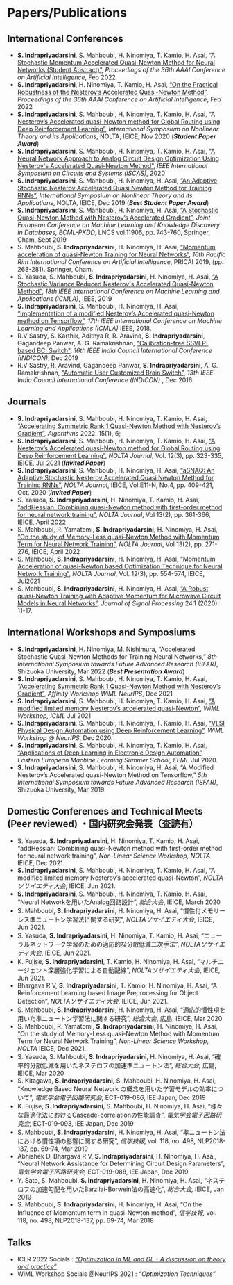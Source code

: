 <h1>Papers/Publications </h1>
<h2> International Conferences </h2>
<ul>
  <li><b>S. Indrapriyadarsini</b>, S. Mahboubi, H. Ninomiya, T. Kamio, H. Asai, <a href="https://www.aaai.org/AAAI22Papers/SA-00366-IndrapriyadarsiniS.pdf" target="_blank" rel="noopener noreferrer">“A Stochastic Momentum Accelerated Quasi-Newton Method for Neural Networks (Student Abstract)”</a>, <i>Proceedings of the 36th AAAI Conference on Artificial Intelligence</i>, Feb 2022</li>
  
  <li><b>S. Indrapriyadarsini</b>, H. Ninomiya, T. Kamio, H. Asai, <a href="https://www.aaai.org/AAAI22Papers/DC-00175-IndrapriyadarsiniS.pdf" target="_blank" rel="noopener noreferrer"> “On the Practical Robustness of the Nesterov’s Accelerated Quasi-Newton Method”</a>, <i>Proceedings of the 36th AAAI Conference on Artificial Intelligence</i>, Feb 2022</li>
  <li><b>S. Indrapriyadarsini</b>, S. Mahboubi, H. Ninomiya, T. Kamio, H. Asai, <a href="https://arxiv.org/abs/2010.09465" target="_blank" rel="noopener noreferrer">“A Nesterov’s Accelerated quasi-Newton method for Global Routing using Deep Reinforcement Learning”</a>, <i>International Symposium on Nonlinear Theory and its Applications</i>, NOLTA, IEICE, Nov 2020 (<i><b>Student Paper Award</b></i>)
</li>
  <li><b>S. Indrapriyadarsini</b>, S. Mahboubi, H. Ninomiya, T. Kamio, H. Asai, <a href="https://ieeexplore.ieee.org/document/9181152" target="_blank" rel="noopener noreferrer">“A Neural Network Approach to Analog Circuit Design Optimization Using Nesterov's Accelerated Quasi-Newton Method”</a>, <i>IEEE International Symposium on Circuits and Systems (ISCAS)</i>, 2020 </li>
  <li><b>S. Indrapriyadarsini</b>, S. Mahboubi, H. Ninomiya, H. Asai, <a href="https://arxiv.org/abs/1909.03620" target="_blank" rel="noopener noreferrer">“An Adaptive Stochastic Nesterov Accelerated Quasi Newton Method for Training RNNs”</a>, <i>International Symposium on Nonlinear Theory and its Applications</i>, NOLTA, IEICE, Dec 2019 (<i><b>Best Student Paper Award</b></i>)
</li>
  <li><b>S. Indrapriyadarsini</b>, S. Mahboubi, H. Ninomiya, H. Asai, <a href="https://link.springer.com/chapter/10.1007/978-3-030-46150-8_43" target="_blank" rel="noopener noreferrer">“A Stochastic Quasi-Newton Method with Nesterov’s Accelerated Gradient”</a>, <i>Joint European Conference on Machine Learning and Knowledge Discovery in Databases, ECML-PKDD</i>, LNCS vol.11906, pp. 743-760, Springer, Cham, Sept 2019 </li>
  
  <li>S. Mahboubi, <b>S. Indrapriyadarsini</b>, H. Ninomiya, H. Asai, <a href="https://www.springerprofessional.de/en/momentum-acceleration-of-quasi-newton-training-for-neural-networ/17095012" target="_blank" rel="noopener noreferrer">“Momentum acceleration of quasi-Newton Training for Neural Networks”</a>, <i>16th Pacific Rim International Conference on Artificial Intelligence</i>, PRICAI 2019, (pp. 268-281). Springer, Cham.</li>
  
  <li>S. Yasuda, S. Mahboubi, <b>S. Indrapriyadarsini</b>, H. Ninomiya, H. Asai, <a href="https://ieeexplore.ieee.org/document/8999311" target="_blank" rel="noopener noreferrer">“A Stochastic Variance Reduced Nesterov's Accelerated Quasi-Newton
 Method”</a>,  <i>18th IEEE International Conference on Machine Learning and Applications (ICMLA)</i>, IEEE, 2019</li>
 
  <li><b>S. Indrapriyadarsini</b>, S. Mahboubi, H. Ninomiya, H. Asai, <a href="https://ieeexplore.ieee.org/document/8614210" target="_blank" rel="noopener noreferrer">“Implementation of a modified Nesterov’s Accelerated quasi-Newton method on Tensorflow”</a>, <i> 17th IEEE International Conference on Machine Learning and Applications (ICMLA)</i> IEEE, 2018.</li>
  
  <li>R.V Sastry, S. Karthik, Adithya R, R. Aravind, <b>S. Indrapriyadarsini</b>, Gagandeep Panwar, A. G. Ramakrishnan, <a href="https://ieeexplore.ieee.org/abstract/document/9028973" target="_blank" rel="noopener noreferrer">"Calibration-free SSVEP-based BCI Switch"</a>, <i>16th IEEE India Council International Conference (INDICON)</i>, Dec 2019</li>
  
  <li>R.V Sastry, R. Aravind, Gagandeep Panwar, <b>S. Indrapriyadarsini</b>, A. G. Ramakrishnan, <a href="http://ieeexplore.ieee.org/document/7839045/" target="_blank" rel="noopener noreferrer">"Automatic User Customized Brain Switch"</a>, <i>13th IEEE India Council International Conference (INDICON) </i>, Dec 2016</li>
</ul>

 <h2> Journals </h2>
 <ul>
<li><b>S. Indrapriyadarsini</b>, S. Mahboubi, H. Ninomiya, T. Kamio, H. Asai, <a href="https://www.mdpi.com/1999-4893/15/1/6" target="_blank" rel="noopener noreferrer">“Accelerating Symmetric Rank 1 Quasi-Newton Method with Nesterov’s Gradient”</a>, <i>Algorithms</i> 2022, 15(1), 6;  </li>
<li>	<b>S. Indrapriyadarsini</b>, S. Mahboubi, H. Ninomiya, T. Kamio, H. Asai, <a href="https://www.jstage.jst.go.jp/article/nolta/12/3/12_323/_article" target="_blank" rel="noopener noreferrer">“A Nesterov’s Accelerated quasi-Newton method for Global Routing using Deep Reinforcement Learning”</a>, <i>NOLTA Journal</i>, Vol. 12(3), pp. 323-335, IEICE, Jul 2021 (<i><b>Invited Paper</b></i>)</li>
<li>	<b>S. Indrapriyadarsini</b>, S. Mahboubi, H. Ninomiya, H. Asai, <a href="https://www.jstage.jst.go.jp/article/nolta/11/4/11_409/_article" target="_blank" rel="noopener noreferrer">“aSNAQ: An Adaptive Stochastic Nesterov Accelerated Quasi Newton Method for Training RNNs”</a>, <i>NOLTA Journal</i>, IEICE, Vol.E11-N, No.4, pp. 409-421, Oct. 2020 (<i><b>Invited Paper</b></i>)</li>
<li>	S. Yasuda, <b>S. Indrapriyadarsini</b>, H. Ninomiya, T. Kamio, H. Asai, <a href="https://www.jstage.jst.go.jp/article/nolta/13/2/13_361/_article/-char/en" target="_blank" rel="noopener noreferrer">“addHessian: Combining quasi-Newton method with first-order method for neural network training”</a>, <i>NOLTA Journal</i>, Vol 13(2), pp. 361-366, IEICE, April 2022</li>
<li>	S. Mahboubi, R.  Yamatomi, <b>S. Indrapriyadarsini</b>, H. Ninomiya, H. Asai, <a href="https://www.jstage.jst.go.jp/article/nolta/13/2/13_271/_article/-char/en" target="_blank" rel="noopener noreferrer">“On the study of Memory-Less quasi-Newton Method with Momentum Term for Neural Network Training”</a>,<i> NOLTA Journal</i>, Vol 13(2), pp. 271-276, IEICE, April 2022</li>
<li>	S. Mahboubi, <b>S. Indrapriyadarsini</b>, H. Ninomiya, H. Asai, <a href="https://www.jstage.jst.go.jp/article/nolta/12/3/12_554/_article" target="_blank" rel="noopener noreferrer">“Momentum Acceleration of quasi-Newton based Optimization Technique for Neural Network Training”</a>, <i>NOLTA Journal</i>, Vol. 12(3), pp. 554-574, IEICE, Jul2021 </li>
<li>	S. Mahboubi, <b>S. Indrapriyadarsini</b>, H. Ninomiya, H. Asai, <a href="https://www.jstage.jst.go.jp/article/jsp/24/1/24_11/_article/-char/ja/" target="_blank" rel="noopener noreferrer">“A Robust quasi-Newton Training with Adaptive Momentum for Microwave Circuit Models in Neural Networks”</a>, <i>Journal of Signal Processing</i> 24.1 (2020): 11-17.</li>
</ul>


 <h2> International Workshops and Symposiums </h2>
 <ul>
<li>	<b>S. Indrapriyadarsini</b>, H. Ninomiya, M. Nishimura, “Accelerated Stochastic Quasi-Newton Methods for Training Neural Networks,” <i>8th International Symposium towards Future Advanced Research (ISFAR)</i>, Shizuoka University, Mar 2022 (<i><b>Best Presentation Award</b></i>)</li>
<li>	<b>S. Indrapriyadarsini</b>, S. Mahboubi, H. Ninomiya, T. Kamio, H. Asai, <a href="https://neurips.cc/media/PosterPDFs/NeurIPS 2021/e00da03b685a0dd18fb6a08af0923de0_QxxwcQC.png" target="_blank" rel="noopener noreferrer">“Accelerating Symmetric Rank 1 Quasi-Newton Method with Nesterov’s Gradient”</a>, <i>Affinity Workshop WiML NeurIPS</i>, Dec 2021</li>
<li>	<b>S. Indrapriyadarsini</b>, S. Mahboubi, H. Ninomiya, T. Kamio, H. Asai, <a href="https://arxiv.org/abs/2112.01327" target="_blank" rel="noopener noreferrer">“A modified limited memory Nesterov’s accelerated quasi-Newton”</a>, <i>WiML Workshop, ICML</i> Jul 2021</li>
<li>	<b>S. Indrapriyadarsini</b>, S. Mahboubi, H. Ninomiya, T. Kamio, H. Asai, <a href="https://drive.google.com/file/d/1vCaf5PCfr50DYrZD2SrSkpG9T8DILhU7/view?usp=sharing" target="_blank" rel="noopener noreferrer">“VLSI Physical Design Automation using Deep Reinforcement Learning”</a>, <i>WiML Workshop @ NeurIPS</i>, Dec 2020.</li>
<li> <b>S. Indrapriyadarsini</b>, S. Mahboubi, H. Ninomiya, T. Kamio, H. Asai, <a href="https://youtu.be/ka7myLeeQ_U" target="_blank" rel="noopener noreferrer">“Applications of Deep Learning in Electronic Design Automation”</a>, <i>Eastern European Machine Learning Summer School, EEML</i> Jul 2020.</li>
<li> <b>S. Indrapriyadarsini</b>, S. Mahboubi, H. Ninomiya, H. Asai, “A Modified Nesterov’s Accelerated quasi-Newton Method on Tensorflow,” <i>5th International Symposium towards Future Advanced Research (ISFAR)</i>, Shizuoka University, Mar 2019 </li>
  </ul>
  
 <h2> Domestic Conferences and Technical Meets (Peer reviewed) ・国内研究会発表（査読有）</h2>
 <ul>
<li>	S. Yasuda, <b>S. Indrapriyadarsini</b>, H. Ninomiya, T. Kamio, H. Asai, “addHessian: Combining quasi-Newton method with first-order method for neural network training”, <i>Non-Linear Science Workshop, NOLTA</i> IEICE, Dec 2021.</li>
<li>	<b>S. Indrapriyadarsini</b>, S. Mahboubi, H. Ninomiya, T. Kamio, H. Asai, “A modified limited memory Nesterov’s accelerated quasi-Newton”, <i>NOLTAソサイエティ大会</i>, IEICE, Jun 2021.</li>
<li>	<b>S. Indrapriyadarsini</b>, S. Mahboubi, H. Ninomiya, T. Kamio, H. Asai, “Neural Networkを用いたAnalog回路設計”, <i>総合大会</i>, IEICE, March 2020</li>
<li>	S. Mahboubi, <b>S. Indrapriyadarsini</b>, H. Ninomiya, H. Asai, “慣性付メモリーレス準ニュートン学習法に関する研究”,<i> NOLTAソサイエティ大会</i>, IEICE, Jun 2021.</li>
<li>	S. Yasuda, <b>S. Indrapriyadarsini</b>, H. Ninomiya, T. Kamio, H. Asai, “ニューラルネットワーク学習のための適応的な分散低減二次手法”, <i>NOLTAソサイエティ大会</i>, IEICE, Jun 2021.</li>
<li>	K. Fujise, <b>S. Indrapriyadarsini</b>, T. Kamio, H. Ninomiya, H. Asai, “マルチエージェント深層強化学習による自動配線”, <i>NOLTAソサイエティ大会</i>, IEICE, Jun 2021.</li>
<li>	Bhargava R V, <b>S. Indrapriyadarsini</b>, T. Kamio, H. Ninomiya, H. Asai, “A Reinforcement Learning based Image Preprocessing for Object Detection”, <i>NOLTAソサイエティ大会</i>, IEICE, Jun 2021.</li>
<li>	S. Mahboubi, <b>S. Indrapriyadarsini</b>, H. Ninomiya, H. Asai, “適応的慣性項を用いた準ニュートン学習法に関する研究”, <i>総合大会</i>, 広島, IEICE, Mar 2020</li>
<li>	S. Mahboubi, R.  Yamatomi, <b>S. Indrapriyadarsini</b>, H. Ninomiya, H. Asai, “On the study of Memory-Less quasi-Newton Method with Momentum Term for Neural Network Training”</a>, <i>Non-Linear Science Workshop, NOLTA</i> IEICE, Dec 2021.</li>
<li>	S. Yasuda, S. Mahboubi, <b>S. Indrapriyadarsini</b>, H. Ninomiya, H. Asai, “確率的分散低減を用いたネステロフの加速準ニュートン法”, <i>総合大会,</i> 広島, IEICE, Mar 2020 </li>
<li>	S.  Kitagawa, <b>S. Indrapriyadarsini</b>, S. Mahboubi, H. Ninomiya, H. Asai, “Knowledge Based Neural Network の概念を用いた学習モデルの効率について”, <i>電気学会電子回路研究会,</i> ECT-019-086, IEE Japan, Dec 2019 </li>
<li>	K. Fujise, <b>S. Indrapriyadarsini</b>, S. Mahboubi, H. Ninomiya, H. Asai, “様々な最適化法におけるCascade-correlationの性能調査”,<i> 電気学会電子回路研究会,</i> ECT-019-093, IEE Japan, Dec 2019 </li>
<li>	S. Mahboubi, <b>S. Indrapriyadarsini</b>, H. Ninomiya, H. Asai, “準ニュートン法における慣性項の影響に関する研究”, <i>信学技報,</i> vol. 118, no. 498, NLP2018-137, pp. 69-74, Mar 2019 </li>
<li>	Abhishek D, Bhargava R V, <b>S. Indrapriyadarsini</b>, H. Ninomiya, H. Asai, “Neural Network Assistance for Determining Circuit Design Parameters”,<i> 電気学会電子回路研究会,</i> ECT-019-088, IEE Japan, Dec 2019 </li>
<li>	Y.  Sato, S. Mahboubi, <b>S. Indrapriyadarsini</b>, H. Ninomiya, H. Asai, “ネステロフの加速勾配を用いたBarzilai-Borwein法の高速化”,<i> 総合大会,</i> IEICE, Jan 2019 </li>
<li>	S. Mahboubi, <b>S. Indrapriyadarsini</b>, H. Ninomiya, H. Asai, “On the Influence of Momentum term in quasi-Newton method”, <i>信学技報,</i> vol. 118, no. 498, NLP2018-137, pp. 69-74, Mar 2018 </li>

 </ul>
 
 <h2> Talks</h2>
<ul>
  <li> ICLR 2022 Socials : <a href="https://iclr.cc/virtual/2022/social/8739" target="_blank" rel="noopener noreferrer"> <i>“Optimization in ML and DL - A discussion on theory and practice”</i></a>
  </li>
  <li> WiML Workshop Socials @NeurIPS 2021 : <i>“Optimization Techniques” </i>
  </li>
 </ul>
